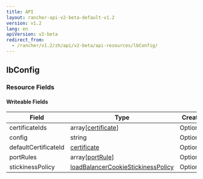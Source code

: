 ```yaml
---
title: API
layout: rancher-api-v2-beta-default-v1.2
version: v1.2
lang: en
apiVersion: v2-beta
redirect_from:
  - /rancher/v1.2/zh/api/v2-beta/api-resources/lbConfig/
---
```


## lbConfig



### Resource Fields

#### Writeable Fields

Field | Type | Create | Update | Default | Notes
---|---|---|---|---|---
certificateIds | array[[certificate]({{site.baseurl}}/rancher/{{page.version}}/{{page.lang}}/api/{{page.apiVersion}}/api-resources/certificate/)] | Optional | - | - | 
config | string | Optional | - | - | 
defaultCertificateId | [certificate]({{site.baseurl}}/rancher/{{page.version}}/{{page.lang}}/api/{{page.apiVersion}}/api-resources/certificate/) | Optional | - | - | 
portRules | array[[portRule]({{site.baseurl}}/rancher/{{page.version}}/{{page.lang}}/api/{{page.apiVersion}}/api-resources/portRule/)] | Optional | - | - | 
stickinessPolicy | [loadBalancerCookieStickinessPolicy]({{site.baseurl}}/rancher/{{page.version}}/{{page.lang}}/api/{{page.apiVersion}}/api-resources/loadBalancerCookieStickinessPolicy/) | Optional | - | - | 



<br>
